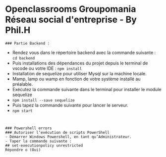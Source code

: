 # Openclassrooms Groupomania Réseau social d'entreprise - By Phil.H


```
### Partie Backend :

```
- Rendez vous dans le répertoire backend avec la commande suivante :
``cd backend``
- Puis installations des dépendances du projet depuis le terminal de vscode ou votre IDE :
``npm install``
- Installation de sequelize pour utiliser Mysql sur la machine locale.
- Mamp, lamp ou wamp en fonction de votre système installé au préalable.
- Exécutez la commande suivante dans le terminal pour installer le module sequelize
- ``npm install --save sequelize``
- Puis tapez la commande suivante pour lancer le serveur.
- ``npm start``
```


### Powershell errors
### Autoriser l’exécution de scripts PowerShell
- Démarrer Windows Powershell, en tant qu’Administrateur.
- Taper la commande suivante :
## set-executionpolicy unrestricted
Répondre o (Oui)
```